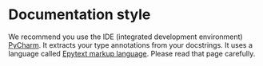 # Documentation style

We recommend you use the IDE (integrated development environment) [PyCharm](https://www.jetbrains.com/pycharm/). It extracts your type annotations from your docstrings. It uses a language called [Epytext markup language](http://epydoc.sourceforge.net/manual-epytext.html). Please read that page carefully.